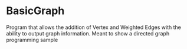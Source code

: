 # BasicGraph
Program that allows the addition of Vertex and Weighted Edges with the ability to output graph information.
Meant to show a directed graph programming sample

